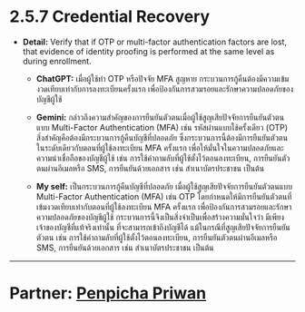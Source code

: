 # 2.5.7 Credential Recovery

- **Detail:** Verify that if OTP or multi-factor authentication factors are lost, that evidence of identity proofing is performed at the same level as during enrollment.

  - **ChatGPT:** เมื่อผู้ใช้ทำ OTP หรือปัจจัย MFA สูญหาย กระบวนการกู้คืนต้องมีความเข้มงวดเทียบเท่ากับการลงทะเบียนครั้งแรก เพื่อป้องกันการสวมรอยและรักษาความปลอดภัยของบัญชีผู้ใช้

  - **Gemini:** กล่าวถึงความสำคัญของการยืนยันตัวตนเมื่อผู้ใช้สูญเสียปัจจัยการยืนยันตัวตนแบบ Multi-Factor Authentication (MFA) เช่น รหัสผ่านแบบใช้ครั้งเดียว (OTP) สิ่งสำคัญคือต้องมีกระบวนการกู้คืนบัญชีที่ปลอดภัย ซึ่งกระบวนการนี้ต้องมีการยืนยันตัวตนในระดับเดียวกับตอนที่ผู้ใช้ลงทะเบียน MFA ครั้งแรก เพื่อให้มั่นใจในความปลอดภัยและความน่าเชื่อถือของบัญชีผู้ใช้ เช่น การใช้คำถามลับที่ผู้ใช้ตั้งไว้ตอนลงทะเบียน, การยืนยันตัวตนผ่านอีเมลหรือ SMS, การยืนยันด้วยเอกสาร เช่น สำเนาบัตรประชาชน เป็นต้น

  - **My self:** เป็นกระบวนการกู้คืนบัญชีที่ปลอดภัย เมื่อผู้ใช้สูญเสียปัจจัยการยืนยันตัวตนแบบ Multi-Factor Authentication (MFA) เช่น OTP โดยกำหนดให้มีการยืนยันตัวตนที่เข้มงวดเทียบเท่ากับตอนที่ผู้ใช้ลงทะเบียน MFA ครั้งแรก เพื่อป้องกันการสวมรอยและรักษาความปลอดภัยของบัญชีผู้ใช้ กระบวนการนี้จึงเป็นสิ่งจำเป็นเพื่อสร้างความมั่นใจว่า มีเพียงเจ้าของบัญชีที่แท้จริงเท่านั้น ที่จะสามารถเข้าถึงบัญชีได้ แม้ในกรณีที่สูญเสียปัจจัยการยืนยันตัวตน เช่น การใช้คำถามลับที่ผู้ใช้ตั้งไว้ตอนลงทะเบียน, การยืนยันตัวตนผ่านอีเมลหรือ SMS, การยืนยันด้วยเอกสาร เช่น สำเนาบัตรประชาชน เป็นต้น

---

# Partner: [Penpicha Priwan](https://penpicha31.github.io/security-requirement)
